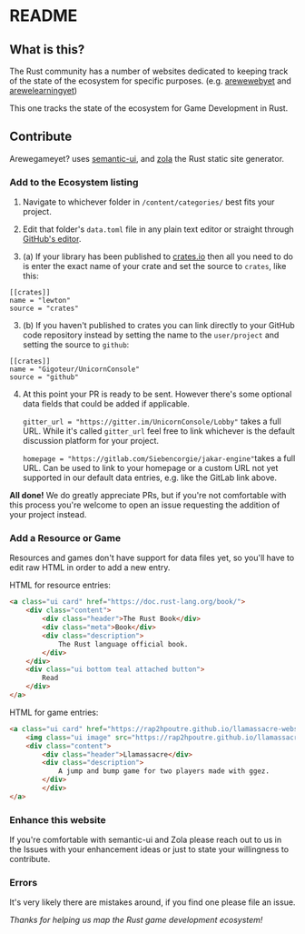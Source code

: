 # README

## What is this?

The Rust community has a number of websites dedicated to keeping track of the state of the ecosystem for specific purposes. (e.g. [arewewebyet](https://www.arewewebyet.org) and [arewelearningyet](https://www.arewelearningyet.com))

This one tracks the state of the ecosystem for Game Development in Rust.

## Contribute

Arewegameyet? uses [semantic-ui](https://semantic-ui.com/), and [zola](https://github.com/getzola/zola) the Rust static site generator.

### Add to the Ecosystem listing

1. Navigate to whichever folder in `/content/categories/` best fits your project.

2. Edit that folder's `data.toml` file in any plain text editor or straight through [GitHub's editor](https://help.github.com/articles/editing-files-in-another-user-s-repository/).

3. (a) If your library has been published to [crates.io](https://crates.io/) then all you need to do is enter the exact name of your crate and set the source to `crates`, like this:

```
[[crates]]
name = "lewton"
source = "crates"
```

3. (b) If you haven't published to crates you can link directly to your GitHub code repository instead by setting the name to the `user/project` and setting the source to `github`:

```
[[crates]]
name = "Gigoteur/UnicornConsole"
source = "github"
```

4. At this point your PR is ready to be sent. However there's some optional data fields that could be added if applicable.

    `gitter_url = "https://gitter.im/UnicornConsole/Lobby"` takes a full URL. While it's called `gitter_url` feel free to link whichever is the default discussion platform for your project.

    `homepage = "https://gitlab.com/Siebencorgie/jakar-engine"`takes a full URL. Can be used to link to your homepage or a custom URL not yet supported in our default data entries, e.g. like the GitLab link above.

**All done!** We do greatly appreciate PRs, but if you're not comfortable with this process you're welcome to open an issue requesting the addition of your project instead.

### Add a Resource or Game

Resources and games don't have support for data files yet, so you'll have to edit raw HTML in order to add a new entry.

HTML for resource entries:

```html
<a class="ui card" href="https://doc.rust-lang.org/book/">
    <div class="content">
        <div class="header">The Rust Book</div>
        <div class="meta">Book</div>
        <div class="description">
            The Rust language official book.
        </div>
    </div>
    <div class="ui bottom teal attached button">
        Read
    </div>
</a>
```

HTML for game entries:

```html
<a class="ui card" href="https://rap2hpoutre.github.io/llamassacre-website/">
    <img class="ui image" src="https://rap2hpoutre.github.io/llamassacre-website/screen.png">
    <div class="content">
        <div class="header">Llamassacre</div>
        <div class="description">
            A jump and bump game for two players made with ggez.
        </div>
        </div>
</a>
```

### Enhance this website

If you're comfortable with semantic-ui and Zola please reach out to us in the Issues with your enhancement ideas or just to state your willingness to contribute.

### Errors

It's very likely there are mistakes around, if you find one please file an issue.

*Thanks for helping us map the Rust game development ecosystem!*
